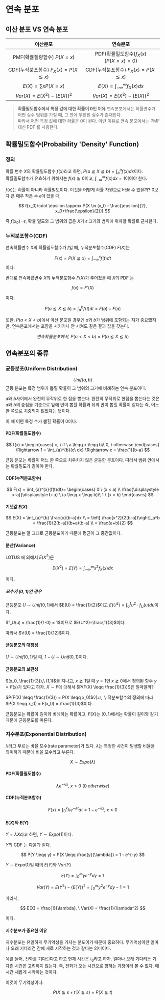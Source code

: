 # 연속 분포

## 이산 분포 VS 연속 분포

|이산분포|연속분포|
|:---:|:---:|
|PMF(확률질량함수) $P(X=x)$|PDF(확률밀도함수)$f_X(x)$ <br>($P(X=x)=0$)|
|CDF(누적분포함수) $F_X(x)=P(X \leqq x)$|CDF(누적분포함수) $F_X(x)=P(X \leqq x)$|
|$E(X)= \sum_{}{}xP(X=x)$|$E(X)=\int_{-\infty}^{\infty}{f_X(x)dx}$|
|$Var(X) = E(X^2) - \{E(X)\}^2$|$Var(X) = E(X^2) - \{E(X)\}^2$|


> **확률밀도함수에서 특정 값에 대한 확률이 0인 이유**
> 연속분포에서는 확률변수가 어떤 실수 범위를 가질 때, 그 안에 무한한 실수가 존재한다.   
> 따라서 어떤 특정 값에 대한 확률은 0이 된다. 이런 이유로 연속 분포에서는 PMF 대신 PDF 를 사용한다.


## 확률밀도함수(Probability 'Density' Function)

### 정의

확률 변수 $X$의 확률밀도함수 $f(x)$라고 하면, $P(a \leqq X \leqq b) = \int_{b}^{a}{f(x)dx}$이다.  
확률밀도함수가 유효하기 위해서는 $f(x) \geqq 0$이고, $\int_{-\infty}^{\infty}{f(x)dx} = 1$이여야 한다.

$f(x)$는 확률이 아니라 확률밀도이다. 이것을 어떻게 확률 차원으로 바꿀 수 있을까?
0보다 큰 매우 작은 수 $\epsilon$이 있을 때,

$$
f(x_0)\cdot \epsilon \approx P(X \in (x_0 - \frac{\epsilon}{2}, x_0+\frac{\epsilon}{2}))
$$

즉 $f(x_0) \cdot \epsilon$, 확률 밀도와 그 범위의 곱은 $X$가 $\epsilon$ 크기의 범위에 위치할 확률로 근사한다.

### 누적분포함수(CDF)

연속확률변수 $X$의 확률밀도함수가 $f$일 때, 누적분포함수(CDF) $F(X)$는  

$$
F(x) = P(X \leqq x) = \int_{-\infty}^{x}{f(t)dt}
$$
이다.  


반대로 연속확률변수 $X$의 누적분포함수 $F(X)$가 주어졌을 때 $X$의 PDF 는

$$
f(x)=F'(X)
$$

이다.

$$
P(a \leqq X \leqq b) = \int_{a}^{b}{f(t)dt} = F(b) - F(a)
$$

또한, $P(a < X < b)$에서 이산 분포일 경우엔 $a$와 $b$가 범위에 포함되는 지가 중요했지만, 연속분포에서는 포함을 시키거나 안 시켜도 같은 결과 값을 갖는다.

$$
{연속확률분포에서},\ P(a < X < b) = P(a \leqq X \leqq b )
$$

## 연속분포의 종류

### 균등분포(Uniform Distribution)

$$Unif(a,b)$$
균등 분포는 특정 범위가 뽑힐 확률이 그 범위의 크기에 비례하는 연속 분포이다.

$a$와 $b$사이에서 완전히 무작위로 한 점을 뽑는다. 
완전히 무작위로 한점을 뽑는다는 것은  $a$와 $b$의 중점을 기준으로 앞에 반이 뽑힐 확률과 뒤의 반이 뽑힐 확률이 같다는 즉, 어느 한 쪽으로 치중되지 않았다는 뜻이다.

이 때 어떤 특정 수가 뽑힐 확률이 0이다.

#### PDF(확률밀도함수)

$$
f(x) = \begin{cases}
c, \ if \ a \leqq x \leqq b\\
0, \ otherwise
\end{cases}
\Rightarrow 1 = \int_{a}^{b}{c\ dx}
\Rightarrow c = \frac{1}{b-a}
$$


균등 분포는 확률이 어느 한 쪽으로 치우치지 않은 균등한 분포이다. 따라서 범위 안에서는 확률밀도가 같아야 한다.

#### CDF(누적분포함수)

$$
F(x) = \int_{a}^{x}{f(t)dt}=
\begin{cases}
0 \ (x < a) \\
\frac{\displaystyle x-a}{\displaystyle b-a} \ (a \leqq x \leqq b)\\
1 \ (x > b) 
\end{cases}
$$

#### 기댓값 $E(X)$

$$
E(X) = \int_{a}^{b} \frac{x}{b-a}dx \\
= \left[ \frac{x^2}{2(b-a)}\right]_a^b = \frac{1}{2(b-a)}(b+a)(b-a) \\
= \frac{a+b}{2}
$$

균등분포는 말 그대로 균등분포이기 때문에 평균이 그 중간값이다.

#### 분산(Variance)

LOTUS 에 의해서 $E(X^2)$은 

$$
E(X^2) = E(Y) = \int_{-\infty}^{\infty}{x^2f_X(x)dx}
$$

이다.  

##### 모수가 (0, 1)인 경우

균등분포 $U \sim Unif(0,1)$에서 $E(U) = \frac{1}{2}$이고 $E(U^2)=\int_{0}^{1}{u^2\cdot f_U(u)du}$이다.  

$f_U(u) = \frac{1}{1-0} = 1$이므로 $E(U^2)=\frac{1}{3}$이다.

따라서 $V(U) = \frac{1}{12}$이다.

#### 균등분포의 대칭성

$U \sim Unif(0,1)$일 때, $1-U \sim Unif(0,1)$이다.

#### 균등분포의 보편성

$(x_0, \frac{1}{3}),\ (1,1)$을 지나고, $x \geqq 1$일 때 $y=1$인 $x \geqq 0$에서 정의된 함수 $y=F(x)$가 있다고 하자.
$X \sim F$에 대해서 $P(F(X) \leqq \frac{1}{3})$은 얼마일까?

$P(F(X) \leqq \frac{1}{3}) = P(X \leqq x_0)$이고, 누적분포함수의 정의에 따라 $P(X \leqq x_0) = F(x_0) = \frac{1}{3}$이다.

균등분포는 확률이 길이와 비례하는 확률이고, $F(X)$는 $(0,1)$에서는 확률이 길이와 같기 때문에 균등분포를 따른다.

### 지수분포(Exponential Distribution)

$\lambda$라고 부르는 비율 모수(rate parameter)가 있다. $\lambda$는 특정한 사건이 발생할 비율을 의미하기 때문에 비율 모수라고 부른다.

$$
X \sim Expo(\lambda)
$$

#### PDF(확률밀도함수)

$$
\lambda e^{-\lambda x}, \ x > 0 \ (0 \ otherwise)
$$

#### CDF(누적분포함수)

$$
F(x) = \int_{0}^{x}{\lambda e^{-\lambda t}dt} = 1-e^{-\lambda x}, \ x > 0
$$

#### $E(X)$와 $E(Y)$

$Y = \lambda X$라고 하면, $Y \sim Expo(1)$이다.


$Y$의 CDF 는 다음과 같다.

$$
P(Y \leqq y) = P(X \leqq \frac{y}{\lambda}) = 1 - e^{-y}
$$

$Y \sim Expo(1)$일 때의 $E(Y)$와 $Var(Y)$

$$
E(Y) = \int_{0}^{\infty}{ye^{-y}dy} = 1
$$

$$
Var(Y) = E(Y^2) - \{E(Y)\}^2 = \int_{0}^{\infty}{y^2e^{-y}dy} - 1 = 1
$$

따라서,

$$
E(X) = \frac{1}{\lambda}, \ Var(X) = \frac{1}{\lambda^2}
$$

이다.

#### 지수분포가 중요한 이유

지수분포는 유일하게 무기억성을 가지는 분포이기 때문에 중요하다.
무기억성이란 얼마나 오래 기다리건 간에 새로 시작하는 것과 같다는 의미이다.

예를 들어, 전화를 기다린다고 하고 현재 시간은 $t_0$라고 하자. 얼마나 오래 기다리든 기다린 시간은 고려하지 않는다. 즉, 전화가 오는 사건으로 향하는 과정이라 볼 수 없다. 매 시간 새롭게 시작하는 것이다.

이것이 무기억성이다.

$$
P(X \geqq s+t \vert X \geqq s)=P(X \geqq t)
$$



